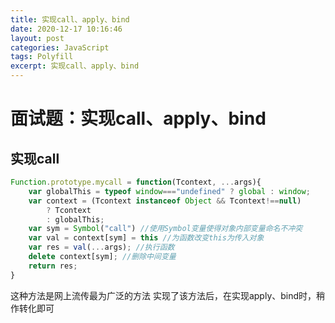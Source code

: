 ```yaml
---
title: 实现call、apply、bind
date: 2020-12-17 10:16:46
layout: post
categories: JavaScript
tags: Polyfill
excerpt: 实现call、apply、bind
---
```


# 面试题：实现call、apply、bind

## 实现call

```js
Function.prototype.mycall = function(Tcontext, ...args){
    var globalThis = typeof window==="undefined" ? global : window;
    var context = (Tcontext instanceof Object && Tcontext!==null)
        ? Tcontext
        : globalThis;
    var sym = Symbol("call") //使用Symbol变量使得对象内部变量命名不冲突
    var val = context[sym] = this //为函数改变this为传入对象
    var res = val(...args); //执行函数
    delete context[sym]; //删除中间变量
    return res;
}
```

这种方法是网上流传最为广泛的方法
实现了该方法后，在实现apply、bind时，稍作转化即可
